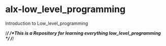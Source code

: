 # alx-low_level_programming
Introduction to Low_level_programming

/***********************************************************************/
/*This is a Repository for learning everything  low_level_programming */
/***********************************************************************/
